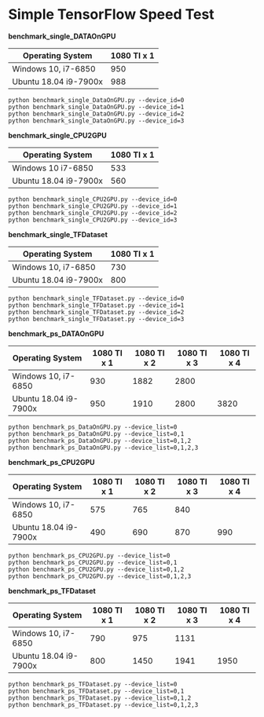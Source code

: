 Simple TensorFlow Speed Test
===

__benchmark_single_DATAOnGPU__

| Operating System | 1080 TI x 1 |
|-------|------------|
| Windows 10, i7-6850| 950 |
| Ubuntu 18.04 i9-7900x| 988 |


```
python benchmark_single_DataOnGPU.py --device_id=0
python benchmark_single_DataOnGPU.py --device_id=1
python benchmark_single_DataOnGPU.py --device_id=2
python benchmark_single_DataOnGPU.py --device_id=3
```


__benchmark_single_CPU2GPU__

| Operating System | 1080 TI x 1 |
|-------|------------|
| Windows 10 i7-6850| 533 |
| Ubuntu 18.04 i9-7900x| 560 |

```
python benchmark_single_CPU2GPU.py --device_id=0
python benchmark_single_CPU2GPU.py --device_id=1
python benchmark_single_CPU2GPU.py --device_id=2
python benchmark_single_CPU2GPU.py --device_id=3
```

__benchmark_single_TFDataset__

| Operating System | 1080 TI x 1 |
|-------|------------|
| Windows 10, i7-6850| 730 |
| Ubuntu 18.04 i9-7900x| 800 |

```
python benchmark_single_TFDataset.py --device_id=0
python benchmark_single_TFDataset.py --device_id=1
python benchmark_single_TFDataset.py --device_id=2
python benchmark_single_TFDataset.py --device_id=3
```

__benchmark_ps_DATAOnGPU__

| Operating System | 1080 TI x 1 | 1080 TI x 2 | 1080 TI x 3 | 1080 TI x 4 |
|-------|------------|------------|------------|------------|
| Windows 10, i7-6850| 930 | 1882 | 2800 | |
| Ubuntu 18.04 i9-7900x| 950 | 1910 | 2800 | 3820 |

```
python benchmark_ps_DataOnGPU.py --device_list=0
python benchmark_ps_DataOnGPU.py --device_list=0,1
python benchmark_ps_DataOnGPU.py --device_list=0,1,2
python benchmark_ps_DataOnGPU.py --device_list=0,1,2,3
```

__benchmark_ps_CPU2GPU__

| Operating System | 1080 TI x 1 | 1080 TI x 2 | 1080 TI x 3 | 1080 TI x 4 |
|-------|------------|------------|------------|------------|
| Windows 10, i7-6850| 575 | 765 | 840 | |
| Ubuntu 18.04 i9-7900x| 490 | 690 | 870 | 990 |

```
python benchmark_ps_CPU2GPU.py --device_list=0
python benchmark_ps_CPU2GPU.py --device_list=0,1
python benchmark_ps_CPU2GPU.py --device_list=0,1,2
python benchmark_ps_CPU2GPU.py --device_list=0,1,2,3
```

__benchmark_ps_TFDataset__

| Operating System | 1080 TI x 1 | 1080 TI x 2 | 1080 TI x 3 | 1080 TI x 4 |
|-------|------------|------------|------------|------------|
| Windows 10, i7-6850| 790 | 975 | 1131 | |
| Ubuntu 18.04 i9-7900x| 800 | 1450 | 1941 | 1950 |

```
python benchmark_ps_TFDataset.py --device_list=0
python benchmark_ps_TFDataset.py --device_list=0,1
python benchmark_ps_TFDataset.py --device_list=0,1,2
python benchmark_ps_TFDataset.py --device_list=0,1,2,3
```
